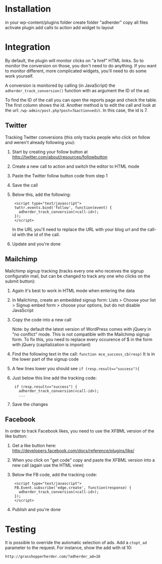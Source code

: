 Installation
============

in your wp-content/plugins folder
create folder "adherder"
copy all files
activate plugin
add calls to action
add widget to layout

Integration
===========

By default, the plugin will monitor clicks on "a href" HTML links. So to monitor the conversion on those, you don't need to do anything. If you want to monitor different, more complicated widgets, you'll need to do some work yourself.

A conversion is monitored by calling (in JavaScript) the `adherder_track_conversion()` function with as argument the ID of the ad.

To find the ID of the call you can open the reports page and check the table. The first column shows the id. Another method is to edit the call and look at the url: `/wp-admin/post.php?post=7&action=edit`. In this case, the id is 7.

Twitter
-------

Tracking Twitter conversions (this only tracks people who click on follow and weren't already following you):

1. Start by creating your follow button at http://twitter.com/about/resources/followbutton
2. Create a new call to action and switch the editor to HTML mode
3. Paste the Twitter follow button code from step 1
4. Save the call
5. Below this, add the following:

        <script type="text/javascript">
        twttr.events.bind('follow', function(event) {
          adherder_track_conversion(<call-id>);
        });
        </script>

    In the URL you'll need to replace the URL with your blog url and the call-id with the id of the call.
6. Update and you're done

Mailchimp
---------

Mailchimp signup tracking (tracks every one who receives the signup configuratin mail, but can be changed to track any one who clicks on the submit button):

1. Again it's best to work in HTML mode when entering the data
2. In Mailchimp, create an embedded signup form: Lists > Choose your list > Signup embed form > choose your options, but do not disable JavaScript
3. Copy the code into a new call

    Note: by default the latest version of WordPress comes with jQuery in "no conflict" mode. This is not compatible with the Mailchimp signup form. To fix this, you need to replace every occurence of $ in the form with jQuery (capitalization is important)
4. Find the following text in the call: `function mce_success_cb(resp)` It is in the lower part of the signup code
5. A few lines lower you should see `if (resp.result=="success"){`
6. Just below this line add the tracking code:

        if (resp.result=="success") {
          adherder_track_conversion(<call-id>);
          ...

7. Save the changes

Facebook
--------

In order to track Facebook likes, you need to use the XFBML version of the like button:

1. Get a like button here: http://developers.facebook.com/docs/reference/plugins/like/
2. When you click on "get code" copy and paste the XFBML version into a new call (again use the HTML view)
3. Below the FB code, add the tracking code:

        <script type="text/javascript">
        FB.Event.subscribe('edge.create', function(response) {
          adherder_track_conversion(<call-id>);
        });
        </script>

4. Publish and you're done

Testing
=======

It is possible to override the automatic selection of ads. Add a `ctopt_ad` parameter to the request. For instance, show the add with id 10:

    http://grasshopperherder.com/?adherder_ad=10

